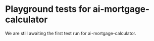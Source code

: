 # Playground tests for ai-mortgage-calculator
We are still awaiting the first test run for ai-mortgage-calculator.
